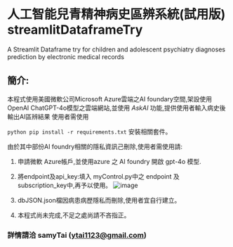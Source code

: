 # 人工智能兒青精神病史區辨系統(試用版) streamlitDataframeTry 
A Streamlit Dataframe try for children and adolescent psychiatry diagnoses prediction by electronic medical records

## 簡介:
本程式使用美國微軟公司Microsoft Azure雲端之AI foundary空間,架設使用OpenAI ChatGPT-4o模型之雲端網站,並使用 _AskAI_ 功能,提供使用者輸入病史後輸出AI區辨結果
使用者需使用

`
python
pip install -r requirements.txt
`
安裝相關套件。

由於其中部份AI foundry相關的隱私資訊己刪除,使用者需使用請:

1. 申請微軟 Azure帳戶,並使用azure 之 AI foundry 開啟 gpt-4o 模型.
2. 將endpoint及api_key:填入 myControl.py中之 endpoint 及 subscription_key中,再予以使用。
![image](https://github.com/user-attachments/assets/742c4484-4ad9-4967-8e6c-1eabde000f0b)


3. dbJSON.json檔因病患病歷隱私而刪除,使用者宜自行建立。
4. 本程式尚未完成,不足之處尚請不吝指正。

### 詳情請洽 samyTai (ytai1123@gmail.com)
